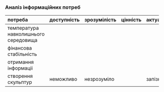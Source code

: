 ### Аналіз інформаційних потреб

|потреба	|доступність	|зрозумілість	|цінність	|актуальність|
|:-       |:-           |:-           |:-       |:-          |
|температура навколишнього середовища|||||
|фінансова стабільність|||
|отримання інформаціі|| |
|створення скульптур|неможливо|незрозуміло||запізно
